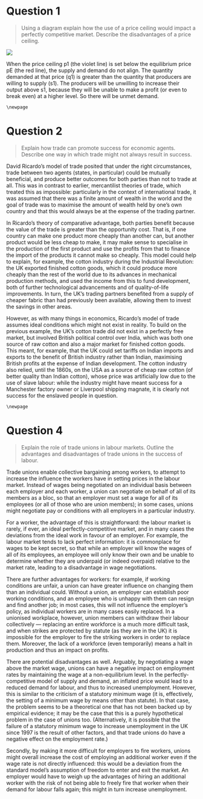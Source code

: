 # Question 1

> Using a diagram explain how the use of a price ceiling would impact a perfectly competitive market. Describe the disadvantages of a price ceiling.

![](priceceiling.png)

When the price ceiling p1 (the violet line) is set below the equilibrium price pE (the red line), the supply and demand do not align. The quantity demanded at that price (q1) is greater than the quantity that producers are willing to supply (s1). The producers will be unwilling to increase their output above s1, because they will be unable to make a profit (or even to break even) at a higher level. So there will be unmet demand.

```{=tex}
\newpage
```
# Question 2

> Explain how trade can promote success for economic agents. Describe one way in which trade might not always result in success.

David Ricardo’s model of trade posited that under the right circumstances, trade between two agents (states, in particular) could be mutually beneficial, and produce better outcomes for both parties than not to trade at all. This was in contrast to earlier, mercantilist theories of trade, which treated this as impossible: particularly in the context of international trade, it was assumed that there was a finite amount of wealth in the world and the goal of trade was to maximise the amount of wealth held by one’s own country and that this would always be at the expense of the trading partner.

In Ricardo’s theory of comparative advantage, both parties benefit because the value of the trade is greater than the opportunity cost. That is, if one country can make one product more cheaply than another can, but another product would be less cheap to make, it may make sense to specialise in the production of the first product and use the profits from that to finance the import of the products it cannot make so cheaply. This model could help to explain, for example, the cotton industry during the Industrial Revolution: the UK exported finished cotton goods, which it could produce more cheaply than the rest of the world due to its advances in mechanical production methods, and used the income from this to fund development, both of further technological advancements and of quality-of-life improvements. In turn, the UK’s trading partners benefited from a supply of cheaper fabric than had previously been available, allowing them to invest the savings in other areas.

However, as with many things in economics, Ricardo’s model of trade assumes ideal conditions which might not exist in reality. To build on the previous example, the UK’s cotton trade did not exist in a perfectly free market, but involved British political control over India, which was both one source of raw cotton and also a major market for finished cotton goods. This meant, for example, that the UK could set tariffs on Indian imports and exports to the benefit of British industry rather than Indian, maximising British profits at the expense of Indian development. The cotton industry also relied, until the 1860s, on the USA as a source of cheap raw cotton (of better quality than Indian cotton), whose price was artificially low due to the use of slave labour: while the industry might have meant success for a Manchester factory owner or Liverpool shipping magnate, it is clearly not success for the enslaved people in question.

```{=tex}
\newpage
```
# Question 4

> Explain the role of trade unions in labour markets. Outline the advantages and disadvantages of trade unions in the success of labour.

Trade unions enable collective bargaining among workers, to attempt to increase the influence the workers have in setting prices in the labour market. Instead of wages being negotiated on an individual basis between each employer and each worker, a union can negotiate on behalf of all of its members as a bloc, so that an employer must set a wage for all of its employees (or all of those who are union members); in some cases, unions might negotiate pay or conditions with all employers in a particular industry.

For a worker, the advantage of this is straightforward: the labour market is rarely, if ever, an ideal perfectly-competitive market, and in many cases the deviations from the ideal work in favour of an employer. For example, the labour market tends to lack perfect information: it is commonplace for wages to be kept secret, so that while an employer will know the wages of all of its employees, an employee will only know their own and be unable to determine whether they are underpaid (or indeed overpaid) relative to the market rate, leading to a disadvantage in wage negotiations.

There are further advantages for workers: for example, if working conditions are unfair, a union can have greater influence on changing them than an individual could. Without a union, an employer can establish poor working conditions, and an employee who is unhappy with them can resign and find another job; in most cases, this will not influence the employer’s policy, as individual workers are in many cases easily replaced. In a unionised workplace, however, union members can withdraw their labour collectively — replacing an entire workforce is a much more difficult task, and when strikes are protected by statute (as they are in the UK) it is impossible for the employer to fire the striking workers in order to replace them. Moreover, the lack of a workforce (even temporarily) means a halt in production and thus an impact on profits.

There are potential disadvantages as well. Arguably, by negotiating a wage above the market wage, unions can have a negative impact on employment rates by maintaining the wage at a non-equilibrium level. In the perfectly-competitive model of supply and demand, an inflated price would lead to a reduced demand for labour, and thus to increased unemployment. However, this is similar to the criticism of a statutory minimum wage (it is, effectively, the setting of a minimum wage by means other than statute). In that case, the problem seems to be a theoretical one that has not been backed up by empirical evidence; it may be the case that this is a purely hypothetical problem in the case of unions too. (Alternatively, it is possible that the failure of a statutory minimum wage to increase unemployment in the UK since 1997 is the result of other factors, and that trade unions do have a negative effect on the employment rate.)

Secondly, by making it more difficult for employers to fire workers, unions might overall increase the cost of employing an additional worker even if the wage rate is not directly influenced: this would be a deviation from the standard model’s assumption of freedom to enter and exit the market. An employer would have to weigh up the advantages of hiring an additional worker with the risk of not being able to freely fire that worker when their demand for labour falls again; this might in turn increase unemployment.
